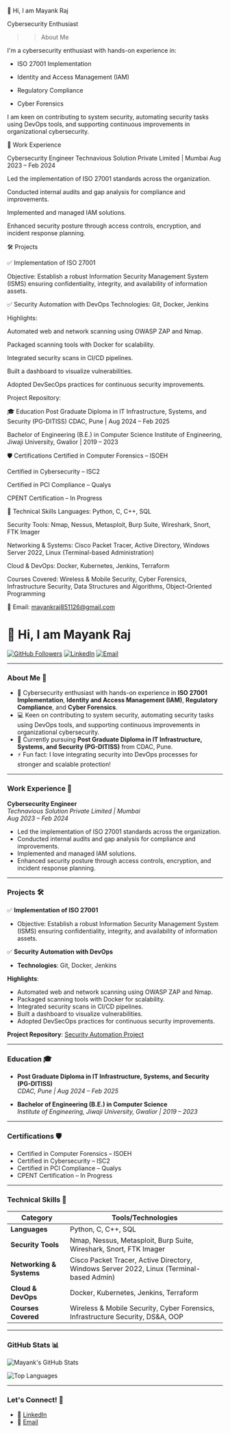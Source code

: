 👋 Hi, I am Mayank Raj

Cybersecurity Enthusiast

 >> About Me
  
  I'm a cybersecurity enthusiast with hands-on experience in:

 - ISO 27001 Implementation

 - Identity and Access Management (IAM)

 - Regulatory Compliance

 - Cyber Forensics

I am keen on contributing to system security, automating security tasks using DevOps tools, and supporting continuous improvements in organizational cybersecurity.

💼 Work Experience


Cybersecurity Engineer
Technavious Solution Private Limited | Mumbai
Aug 2023 – Feb 2024

Led the implementation of ISO 27001 standards across the organization.

Conducted internal audits and gap analysis for compliance and improvements.

Implemented and managed IAM solutions.

Enhanced security posture through access controls, encryption, and incident response planning.


🛠️ Projects


✅ Implementation of ISO 27001

Objective: Establish a robust Information Security Management System (ISMS) ensuring confidentiality, integrity, and availability of information assets.

✅ Security Automation with DevOps
Technologies: Git, Docker, Jenkins

Highlights:

Automated web and network scanning using OWASP ZAP and Nmap.

Packaged scanning tools with Docker for scalability.

Integrated security scans in CI/CD pipelines.

Built a dashboard to visualize vulnerabilities.

Adopted DevSecOps practices for continuous security improvements.

Project Repository:

🎓 Education
Post Graduate Diploma in IT Infrastructure, Systems, and Security (PG-DITISS)
CDAC, Pune | Aug 2024 – Feb 2025

Bachelor of Engineering (B.E.) in Computer Science
Institute of Engineering, Jiwaji University, Gwalior | 2019 – 2023

🛡️ Certifications
Certified in Computer Forensics – ISOEH

Certified in Cybersecurity – ISC2

Certified in PCI Compliance – Qualys

CPENT Certification – In Progress

🧰 Technical Skills
Languages: Python, C, C++, SQL

Security Tools: Nmap, Nessus, Metasploit, Burp Suite, Wireshark, Snort, FTK Imager

Networking & Systems: Cisco Packet Tracer, Active Directory, Windows Server 2022, Linux (Terminal-based Administration)

Cloud & DevOps: Docker, Kubernetes, Jenkins, Terraform

Courses Covered: Wireless & Mobile Security, Cyber Forensics, Infrastructure Security, Data Structures and Algorithms, Object-Oriented Programming


📧 Email: mayankraj851126@gmail.com


# 👋 Hi, I am Mayank Raj

[![GitHub Followers](https://img.shields.io/github/followers/mayank9708?label=Follow%20Me&style=social)](https://github.com/mayank9708)
[![LinkedIn](https://img.shields.io/badge/LinkedIn-Connect-blue)](https://www.linkedin.com/in/mayank-raj-847405205/)
[![Email](https://img.shields.io/badge/Email-Reach%20Out-red)](mailto:mayankraj851126@gmail.com)

---

### **About Me** 🚀

- 🔐 Cybersecurity enthusiast with hands-on experience in **ISO 27001 Implementation**, **Identity and Access Management (IAM)**, **Regulatory Compliance**, and **Cyber Forensics**.
- 💻 Keen on contributing to system security, automating security tasks using DevOps tools, and supporting continuous improvements in organizational cybersecurity.
- 🌱 Currently pursuing **Post Graduate Diploma in IT Infrastructure, Systems, and Security (PG-DITISS)** from CDAC, Pune.
- ⚡ Fun fact: I love integrating security into DevOps processes for stronger and scalable protection!

---

### **Work Experience** 💼

**Cybersecurity Engineer**  
*Technavious Solution Private Limited | Mumbai*  
_Aug 2023 – Feb 2024_

- Led the implementation of ISO 27001 standards across the organization.
- Conducted internal audits and gap analysis for compliance and improvements.
- Implemented and managed IAM solutions.
- Enhanced security posture through access controls, encryption, and incident response planning.

---

### **Projects** 🛠️

✅ **Implementation of ISO 27001**  
- Objective: Establish a robust Information Security Management System (ISMS) ensuring confidentiality, integrity, and availability of information assets.

✅ **Security Automation with DevOps**  
- **Technologies**: Git, Docker, Jenkins

**Highlights**:
- Automated web and network scanning using OWASP ZAP and Nmap.
- Packaged scanning tools with Docker for scalability.
- Integrated security scans in CI/CD pipelines.
- Built a dashboard to visualize vulnerabilities.
- Adopted DevSecOps practices for continuous security improvements.

**Project Repository**: [Security Automation Project](https://github.com/mayank9708/Project.git)

---

### **Education** 🎓

- **Post Graduate Diploma in IT Infrastructure, Systems, and Security (PG-DITISS)**  
  *CDAC, Pune | Aug 2024 – Feb 2025*

- **Bachelor of Engineering (B.E.) in Computer Science**  
  *Institute of Engineering, Jiwaji University, Gwalior | 2019 – 2023*

---

### **Certifications** 🛡️

- Certified in Computer Forensics – ISOEH
- Certified in Cybersecurity – ISC2
- Certified in PCI Compliance – Qualys
- CPENT Certification – In Progress

---

### **Technical Skills** 🧰

| **Category**           | **Tools/Technologies**                                                                        |
|-------------------------|----------------------------------------------------------------------------------------------|
| **Languages**           | Python, C, C++, SQL                                                                           |
| **Security Tools**      | Nmap, Nessus, Metasploit, Burp Suite, Wireshark, Snort, FTK Imager                            |
| **Networking & Systems**| Cisco Packet Tracer, Active Directory, Windows Server 2022, Linux (Terminal-based Admin)      |
| **Cloud & DevOps**      | Docker, Kubernetes, Jenkins, Terraform                                                       |
| **Courses Covered**     | Wireless & Mobile Security, Cyber Forensics, Infrastructure Security, DS&A, OOP              |

---

### **GitHub Stats** 📊

![Mayank's GitHub Stats](https://github-readme-stats.vercel.app/api?username=mayank9708&show_icons=true&theme=dark&hide_border=true)

![Top Languages](https://github-readme-stats.vercel.app/api/top-langs/?username=mayank9708&layout=compact&theme=dark&hide_border=true)

---

### **Let's Connect!** 🤝

- 💼 [LinkedIn](https://www.linkedin.com/in/mayank-raj-847405205/)
- 📧 [Email](mailto:mayankraj851126@gmail.com)


